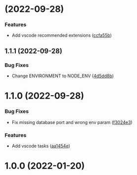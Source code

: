 #  (2022-09-28)


### Features

* Add vscode recommended extensions ([ccfa55b](https://github.com/foxfabi/nodeDEV/commit/ccfa55b864caab58c55c50089f69df4ab4a9cea0))



## 1.1.1 (2022-09-28)


### Bug Fixes

* Change ENVIRONMENT to NODE_ENV ([4d5dd8b](https://github.com/foxfabi/nodeDEV/commit/4d5dd8b4c88b4eef7a54999586749bf4e1a6d80e))



# 1.1.0 (2022-09-28)


### Bug Fixes

* Fix missing database port and wrong env param ([f3024e3](https://github.com/foxfabi/nodeDEV/commit/f3024e32df9f608275c1e2704e9c54e106092961))


### Features

* Add vscode tasks ([aa1454e](https://github.com/foxfabi/nodeDEV/commit/aa1454e81289f37abd1f8ca454f2f4efe4b94fdd))



# 1.0.0 (2022-01-20)



